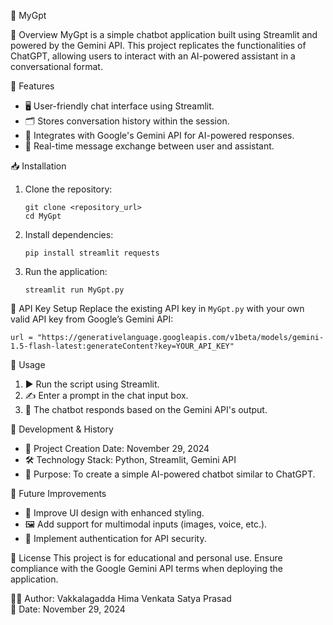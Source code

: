 🤖 MyGpt

🌟 Overview
MyGpt is a simple chatbot application built using Streamlit and powered by the Gemini API. This project replicates the functionalities of ChatGPT, allowing users to interact with an AI-powered assistant in a conversational format.

🚀 Features
- 🖥️ User-friendly chat interface using Streamlit.
- 🗂️ Stores conversation history within the session.
- 🔗 Integrates with Google's Gemini API for AI-powered responses.
- 💬 Real-time message exchange between user and assistant.

📥 Installation
1. Clone the repository:
   ```
   git clone <repository_url>
   cd MyGpt
   ```
2. Install dependencies:
   ```
   pip install streamlit requests
   ```
3. Run the application:
   ```
   streamlit run MyGpt.py
   ```

🔑 API Key Setup
Replace the existing API key in `MyGpt.py` with your own valid API key from Google’s Gemini API:
```
url = "https://generativelanguage.googleapis.com/v1beta/models/gemini-1.5-flash-latest:generateContent?key=YOUR_API_KEY"
```

🎯 Usage
1. ▶️ Run the script using Streamlit.
2. ✍️ Enter a prompt in the chat input box.
3. 🤖 The chatbot responds based on the Gemini API's output.

📅 Development & History
- 📆 Project Creation Date: November 29, 2024
- 🛠️ Technology Stack: Python, Streamlit, Gemini API
- 🎯 Purpose: To create a simple AI-powered chatbot similar to ChatGPT.

🔮 Future Improvements
- 🎨 Improve UI design with enhanced styling.
- 🖼️ Add support for multimodal inputs (images, voice, etc.).
- 🔐 Implement authentication for API security.

📜 License
This project is for educational and personal use. Ensure compliance with the Google Gemini API terms when deploying the application.



👨‍💻 Author: Vakkalagadda Hima Venkata Satya Prasad  
📆 Date: November 29, 2024

